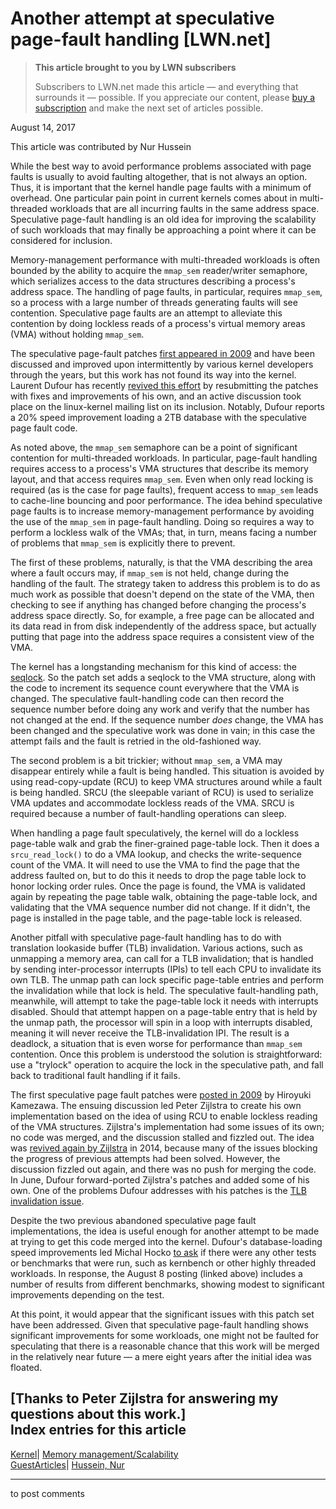 # Another attempt at speculative page-fault handling [LWN.net]

> **This article brought to you by LWN subscribers**
> 
> Subscribers to LWN.net made this article — and everything that surrounds it — possible. If you appreciate our content, please [buy a subscription](/Promo/nst-nag3/subscribe) and make the next set of articles possible. 

August 14, 2017

This article was contributed by Nur Hussein

While the best way to avoid performance problems associated with page faults is usually to avoid faulting altogether, that is not always an option. Thus, it is important that the kernel handle page faults with a minimum of overhead. One particular pain point in current kernels comes about in multi-threaded workloads that are all incurring faults in the same address space. Speculative page-fault handling is an old idea for improving the scalability of such workloads that may finally be approaching a point where it can be considered for inclusion. 

Memory-management performance with multi-threaded workloads is often bounded by the ability to acquire the `mmap_sem` reader/writer semaphore, which serializes access to the data structures describing a process's address space. The handling of page faults, in particular, requires `mmap_sem`, so a process with a large number of threads generating faults will see contention. Speculative page faults are an attempt to alleviate this contention by doing lockless reads of a process's virtual memory areas (VMA) without holding `mmap_sem`. 

The speculative page-fault patches [first appeared in 2009](/Articles/369511/) and have been discussed and improved upon intermittently by various kernel developers through the years, but this work has not found its way into the kernel. Laurent Dufour has recently [revived this effort](/Articles/730160/) by resubmitting the patches with fixes and improvements of his own, and an active discussion took place on the linux-kernel mailing list on its inclusion. Notably, Dufour reports a 20% speed improvement loading a 2TB database with the speculative page fault code.

As noted above, the `mmap_sem` semaphore can be a point of significant contention for multi-threaded workloads. In particular, page-fault handling requires access to a process's VMA structures that describe its memory layout, and that access requires `mmap_sem`. Even when only read locking is required (as is the case for page faults), frequent access to `mmap_sem` leads to cache-line bouncing and poor performance. The idea behind speculative page faults is to increase memory-management performance by avoiding the use of the `mmap_sem` in page-fault handling. Doing so requires a way to perform a lockless walk of the VMAs; that, in turn, means facing a number of problems that `mmap_sem` is explicitly there to prevent. 

The first of these problems, naturally, is that the VMA describing the area where a fault occurs may, if `mmap_sem` is not held, change during the handling of the fault. The strategy taken to address this problem is to do as much work as possible that doesn't depend on the state of the VMA, then checking to see if anything has changed before changing the process's address space directly. So, for example, a free page can be allocated and its data read in from disk independently of the address space, but actually putting that page into the address space requires a consistent view of the VMA. 

The kernel has a longstanding mechanism for this kind of access: the [seqlock](/Articles/22818/). So the patch set adds a seqlock to the VMA structure, along with the code to increment its sequence count everywhere that the VMA is changed. The speculative fault-handling code can then record the sequence number before doing any work and verify that the number has not changed at the end. If the sequence number _does_ change, the VMA has been changed and the speculative work was done in vain; in this case the attempt fails and the fault is retried in the old-fashioned way. 

The second problem is a bit trickier; without `mmap_sem`, a VMA may disappear entirely while a fault is being handled. This situation is avoided by using read-copy-update (RCU) to keep VMA structures around while a fault is being handled. SRCU (the sleepable variant of RCU) is used to serialize VMA updates and accommodate lockless reads of the VMA. SRCU is required because a number of fault-handling operations can sleep. 

When handling a page fault speculatively, the kernel will do a lockless page-table walk and grab the finer-grained page-table lock. Then it does a `srcu_read_lock()` to do a VMA lookup, and checks the write-sequence count of the VMA. It will need to use the VMA to find the page that the address faulted on, but to do this it needs to drop the page table lock to honor locking order rules. Once the page is found, the VMA is validated again by repeating the page table walk, obtaining the page-table lock, and validating that the VMA sequence number did not change. If it didn't, the page is installed in the page table, and the page-table lock is released. 

Another pitfall with speculative page-fault handling has to do with translation lookaside buffer (TLB) invalidation. Various actions, such as unmapping a memory area, can call for a TLB invalidation; that is handled by sending inter-processor interrupts (IPIs) to tell each CPU to invalidate its own TLB. The unmap path can lock specific page-table entries and perform the invalidation while that lock is held. The speculative fault-handling path, meanwhile, will attempt to take the page-table lock it needs with interrupts disabled. Should that attempt happen on a page-table entry that is held by the unmap path, the processor will spin in a loop with interrupts disabled, meaning it will never receive the TLB-invalidation IPI. The result is a deadlock, a situation that is even worse for performance than `mmap_sem` contention. Once this problem is understood the solution is straightforward: use a "trylock" operation to acquire the lock in the speculative path, and fall back to traditional fault handling if it fails. 

The first speculative page fault patches were [posted in 2009](http://marc.info/?l=linux-mm&m=125809791306459&w=2) by Hiroyuki Kamezawa. The ensuing discussion led Peter Zijlstra to create his own implementation based on the idea of using RCU to enable lockless reading of the VMA structures. Zijlstra's implementation had some issues of its own; no code was merged, and the discussion stalled and fizzled out. The idea was [revived again by Zijlstra](http://marc.info/?l=linux-kernel&m=141384498726773&w=2) in 2014, because many of the issues blocking the progress of previous attempts had been solved. However, the discussion fizzled out again, and there was no push for merging the code. In June, Dufour forward-ported Zijlstra's patches and added some of his own. One of the problems Dufour addresses with his patches is the [TLB invalidation issue](http://marc.info/?l=linux-kernel&m=149330863917282&w=2). 

Despite the two previous abandoned speculative page fault implementations, the idea is useful enough for another attempt to be made at trying to get this code merged into the kernel. Dufour's database-loading speed improvements led Michal Hocko [to ask](http://marc.info/?l=linux-kernel&m=149702059609971&w=2) if there were any other tests or benchmarks that were run, such as kernbench or other highly threaded workloads. In response, the August 8 posting (linked above) includes a number of results from different benchmarks, showing modest to significant improvements depending on the test. 

At this point, it would appear that the significant issues with this patch set have been addressed. Given that speculative page-fault handling shows significant improvements for some workloads, one might not be faulted for speculating that there is a reasonable chance that this work will be merged in the relatively near future — a mere eight years after the initial idea was floated.

[Thanks to Peter Zijlstra for answering my questions about this work.]  
Index entries for this article  
---  
[Kernel](/Kernel/Index)| [Memory management/Scalability](/Kernel/Index#Memory_management-Scalability)  
[GuestArticles](/Archives/GuestIndex/)| [Hussein, Nur](/Archives/GuestIndex/#Hussein_Nur)  
  


* * *

to post comments 
